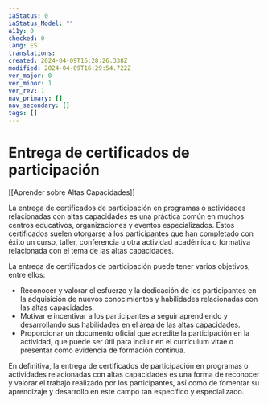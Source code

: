 ```yaml
---
iaStatus: 0
iaStatus_Model: ""
a11y: 0
checked: 0
lang: ES
translations: 
created: 2024-04-09T16:28:26.338Z
modified: 2024-04-09T16:29:54.722Z
ver_major: 0
ver_minor: 1
ver_rev: 1
nav_primary: []
nav_secondary: []
tags: []
---
```

# Entrega de certificados de participación

[[Aprender sobre Altas Capacidades]]

La entrega de certificados de participación en programas o actividades relacionadas con altas capacidades es una práctica común en muchos centros educativos, organizaciones y eventos especializados. Estos certificados suelen otorgarse a los participantes que han completado con éxito un curso, taller, conferencia u otra actividad académica o formativa relacionada con el tema de las altas capacidades.

La entrega de certificados de participación puede tener varios objetivos, entre ellos:

- Reconocer y valorar el esfuerzo y la dedicación de los participantes en la adquisición de nuevos conocimientos y habilidades relacionadas con las altas capacidades.
- Motivar e incentivar a los participantes a seguir aprendiendo y desarrollando sus habilidades en el área de las altas capacidades.
- Proporcionar un documento oficial que acredite la participación en la actividad, que puede ser útil para incluir en el currículum vitae o presentar como evidencia de formación continua.

En definitiva, la entrega de certificados de participación en programas o actividades relacionadas con altas capacidades es una forma de reconocer y valorar el trabajo realizado por los participantes, así como de fomentar su aprendizaje y desarrollo en este campo tan específico y especializado.
